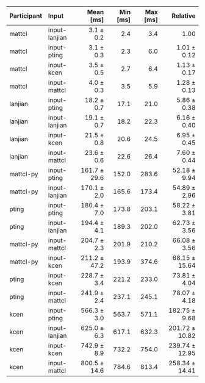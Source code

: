 | Participant | Input | Mean [ms] | Min [ms] | Max [ms] | Relative |
|:---|:---|---:|---:|---:|---:|
| mattcl | input-lanjian | 3.1 ± 0.2 | 2.4 | 3.4 | 1.00 |
| mattcl | input-pting | 3.1 ± 0.3 | 2.3 | 6.0 | 1.01 ± 0.12 |
| mattcl | input-kcen | 3.5 ± 0.5 | 2.7 | 6.4 | 1.13 ± 0.17 |
| mattcl | input-mattcl | 4.0 ± 0.3 | 3.5 | 5.9 | 1.28 ± 0.13 |
| lanjian | input-pting | 18.2 ± 0.7 | 17.1 | 21.0 | 5.86 ± 0.38 |
| lanjian | input-lanjian | 19.1 ± 0.7 | 18.2 | 22.3 | 6.16 ± 0.40 |
| lanjian | input-kcen | 21.5 ± 0.8 | 20.6 | 24.5 | 6.95 ± 0.45 |
| lanjian | input-mattcl | 23.6 ± 0.6 | 22.6 | 26.4 | 7.60 ± 0.44 |
| mattcl-py | input-pting | 161.7 ± 29.6 | 152.0 | 283.6 | 52.18 ± 9.94 |
| mattcl-py | input-lanjian | 170.1 ± 2.0 | 165.6 | 173.4 | 54.89 ± 2.96 |
| pting | input-pting | 180.4 ± 7.0 | 173.8 | 203.1 | 58.22 ± 3.81 |
| pting | input-lanjian | 194.4 ± 4.1 | 189.3 | 202.0 | 62.73 ± 3.56 |
| mattcl-py | input-mattcl | 204.7 ± 2.3 | 201.9 | 210.2 | 66.08 ± 3.56 |
| mattcl-py | input-kcen | 211.2 ± 47.2 | 193.9 | 374.6 | 68.15 ± 15.64 |
| pting | input-kcen | 228.7 ± 3.4 | 221.2 | 233.0 | 73.81 ± 4.04 |
| pting | input-mattcl | 241.9 ± 2.4 | 237.1 | 245.1 | 78.07 ± 4.18 |
| kcen | input-pting | 566.3 ± 3.0 | 563.7 | 571.1 | 182.75 ± 9.68 |
| kcen | input-lanjian | 625.0 ± 6.3 | 617.1 | 632.3 | 201.72 ± 10.82 |
| kcen | input-kcen | 742.9 ± 8.9 | 732.2 | 754.0 | 239.74 ± 12.95 |
| kcen | input-mattcl | 800.5 ± 14.6 | 784.6 | 813.4 | 258.34 ± 14.41 |

